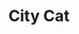 ---
title: City Cat
tags: ['creation']
image: https://i.seadn.io/gcs/files/736cb17d9f925f4407794f073bd45c17.png
collectible_url: https://opensea.io/assets/ethereum/0x495f947276749ce646f68ac8c248420045cb7b5e/77085256408163406308004197185999916350236004123346139875108147997669832261633
creator_name: Digital Education & Safety Foundation
creator_image: assets/images/logo-desf.png
creator_url: https://digitaleducationsafety.org
---